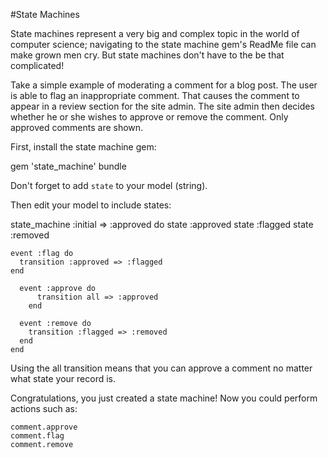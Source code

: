 #State Machines

State machines represent a very big and complex topic in the world of computer science; navigating to the state machine gem's ReadMe file can make grown men cry. But state machines don't have to the be that complicated!

Take a simple example of moderating a comment for a blog post. The user is able to flag an inappropriate comment. That causes the comment to appear in a review section for the site admin. The site admin then decides whether he or she wishes to approve or remove the comment. Only approved comments are shown. 

First, install the state machine gem:

  gem 'state_machine'
  bundle
  
Don't forget to add <code>state</code> to your model (string).
  
Then edit your model to include states: 

  state_machine :initial => :approved do
    state :approved
      state :flagged
      state :removed

    event :flag do
      transition :approved => :flagged
    end

      event :approve do
          transition all => :approved
        end

      event :remove do
        transition :flagged => :removed
      end
    end
    
  Using the all transition means that you can approve a comment no matter what state your record is.
  
  Congratulations, you just created a state machine! Now you could perform actions such as:
    
    comment.approve
    comment.flag
    comment.remove
